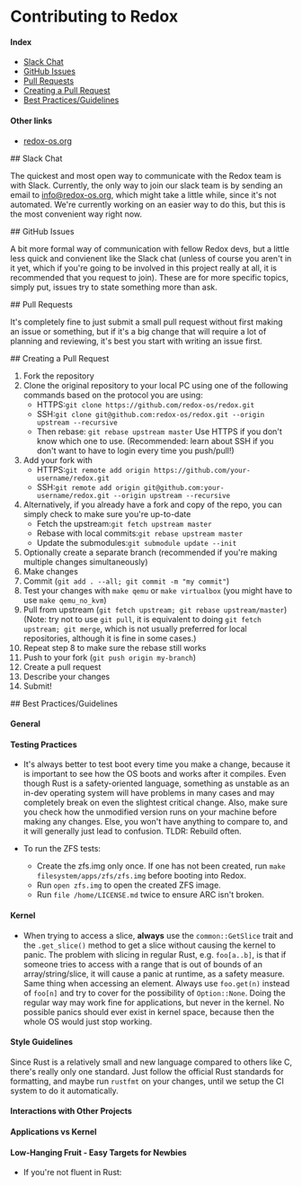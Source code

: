 # Contributing to Redox

<!-- TODO Write an introduction here -->

#### Index
- [Slack Chat](#slack)
- [GitHub Issues](#gh-issues)
- [Pull Requests](#prs)
- [Creating a Pull Request](#creating-a-pr)
- [Best Practices/Guidelines](#best-practices)

#### Other links
- [redox-os.org](http://redox-os.org)

<a name="slack"/>
## Slack Chat

The quickest and most open way to communicate with the Redox team is with Slack. Currently, the only way to join our slack team is by sending an email to [info@redox-os.org](mailto:info@redox-os.org), which might take a little while, since it's not automated. We're currently working on an easier way to do this, but this is the most convenient way right now.

<a name="gh-issues"/>
## GitHub Issues

A bit more formal way of communication with fellow Redox devs, but a little less quick and convienent like the Slack chat (unless of course you aren't in it yet, which if you're going to be involved in this project really at all, it is recommended that you request to join). These are for more specific topics, simply put, issues try to state something more than ask.

<a name="prs"/>
## Pull Requests

It's completely fine to just submit a small pull request without first making an issue or something, but if it's a big change that will require a lot of planning and reviewing, it's best you start with writing an issue first.

<a name="creating-a-pr"/>
## Creating a Pull Request

1. Fork the repository
2. Clone the original repository to your local PC using one of the following commands based on the protocol you are using:
    - HTTPS:`git clone https://github.com/redox-os/redox.git`
    - SSH:`git clone git@github.com:redox-os/redox.git --origin upstream --recursive`
    - Then rebase: `git rebase upstream master`
    Use HTTPS if you don't know which one to use. (Recommended: learn about SSH if you don't want to have to login every time you push/pull!)
3. Add your fork with
    - HTTPS:`git remote add origin https://github.com/your-username/redox.git`
    - SSH:`git remote add origin git@github.com:your-username/redox.git --origin upstream --recursive`
4. Alternatively, if you already have a fork and copy of the repo, you can simply check to make sure you're up-to-date
    - Fetch the upstream:`git fetch upstream master` 
    - Rebase with local commits:`git rebase upstream master`
    - Update the submodules:`git submodule update --init`
5. Optionally create a separate branch (recommended if you're making multiple changes simultaneously)
6. Make changes
7. Commit (`git add . --all; git commit -m "my commit"`)
8. Test your changes with `make qemu` or `make virtualbox` (you might have to use `make qemu_no_kvm`)
9. Pull from upstream (`git fetch upstream; git rebase upstream/master`) (Note: try not to use `git pull`, it is equivalent to doing `git fetch upstream; git merge`, which is not usually preferred for local repositories, although it is fine in some cases.)
10. Repeat step 8 to make sure the rebase still works
11. Push to your fork (`git push origin my-branch`)
12. Create a pull request
13. Describe your changes
14. Submit!

<a name="best-practices"/>
## Best Practices/Guidelines
<!-- TODO add this section to the index/TOC -->

#### General
<!-- TODO fill out this section -->

#### Testing Practices

- It's always better to test boot every time you make a change, because it is important to see how the OS boots and works after it compiles. Even though Rust is a safety-oriented language, something as unstable as an in-dev operating system will have problems in many cases and may completely break on even the slightest critical change. Also, make sure you check how the unmodified version runs on your machine before making any changes. Else, you won't have anything to compare to, and it will generally just lead to confusion. TLDR: Rebuild often.

- To run the ZFS tests:
    - Create the zfs.img only once. If one has not been created, run `make filesystem/apps/zfs/zfs.img` before booting into Redox.
    - Run `open zfs.img` to open the created ZFS image.
    - Run `file /home/LICENSE.md` twice to ensure ARC isn't broken.

#### Kernel

- When trying to access a slice, **always** use the `common::GetSlice` trait and the `.get_slice()` method to get a slice without causing the kernel to panic. The problem with slicing in regular Rust, e.g. `foo[a..b]`, is that if someone tries to access with a range that is out of bounds of an array/string/slice, it will cause a panic at runtime, as a safety measure. Same thing when accessing an element. Always use `foo.get(n)` instead of `foo[n]` and try to cover for the possibility of `Option::None`. Doing the regular way may work fine for applications, but never in the kernel. No possible panics should ever exist in kernel space, because then the whole OS would just stop working.

#### Style Guidelines
<!-- TODO fill out this section -->
Since Rust is a relatively small and new language compared to others like C, there's really only one standard. Just follow the official Rust standards for formatting, and maybe run `rustfmt` on your changes, until we setup the CI system to do it automatically.

#### Interactions with Other Projects
<!-- TODO fill out this section -->

#### Applications vs Kernel
<!-- TODO fill out this section -->

#### Low-Hanging Fruit - Easy Targets for Newbies
<!-- TODO improve this section -->

- If you're not fluent in Rust:
    <!-- TODO write more information about these
    - Documentation
    - Using/testing Redox, filing issues for bugs and needed features
    - Web dev (redox website, separate repo)
    - Unit tests (may require minimal knowledge of rust)
- If you are fluent in Rust, but not OS Development:
    - Apps
    - Shell (Ion) development
    - Package manager (Oxide) development
    - High-level code
